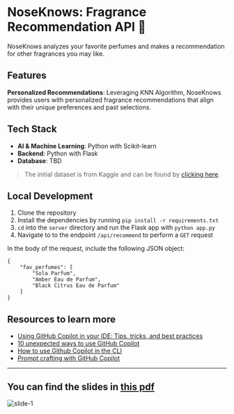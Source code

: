 # NoseKnows: Fragrance Recommendation API 🌸 

NoseKnows analyzes your favorite perfumes and makes a recommendation for other fragrances you may like.

## Features 
**Personalized Recommendations**: Leveraging KNN Algorithm, NoseKnows provides users with personalized fragrance recommendations that align with their unique preferences and past selections.

## Tech Stack

- **AI & Machine Learning**: Python with Scikit-learn
- **Backend**: Python with Flask
- **Database**: TBD

> The initial dataset is from Kaggle and can be found by [clicking here](https://www.kaggle.com/datasets/nandini1999/perfume-recommendation-dataset). 

## Local Development

1. Clone the repository
2. Install the dependencies by running `pip install -r requirements.txt`
3. `cd` into the `server` directory and run the Flask app with `python app.py`
4. Navigate to to the endpoint `/api/recommend` to perform a `GET` request

In the body of the request, include the following JSON object:
```
{
    "fav_perfumes": [
        "Sola Parfum",
        "Amber Eau de Parfum",
        "Black Citrus Eau de Parfum"
    ]
}
```

## Resources to learn more

- [Using GitHub Copilot in your IDE: Tips, tricks, and best practices](https://github.blog/2024-03-25-how-to-use-github-copilot-in-your-ide-tips-tricks-and-best-practices/)
- [10 unexpected ways to use GitHub Copilot](https://github.blog/2024-01-22-10-unexpected-ways-to-use-github-copilot/)
- [How to use Github Copilot in the CLI](https://www.youtube.com/watch?v=fHwtrOcLAnI&t=32s)
- [Prompt crafting with GitHub Copilot](https://www.youtube.com/watch?v=GPLUGJsVx0s)

---
## You can find the slides in [this pdf](https://github.com/LadyKerr/gh-copilot-talk/blob/main/vscode-day/gh-copilot-vscode.pdf)

![slide-1](https://github.com/LadyKerr/try-streamlit/assets/47188731/1af40df6-89a8-41bd-b7e0-dfa48682e652)
